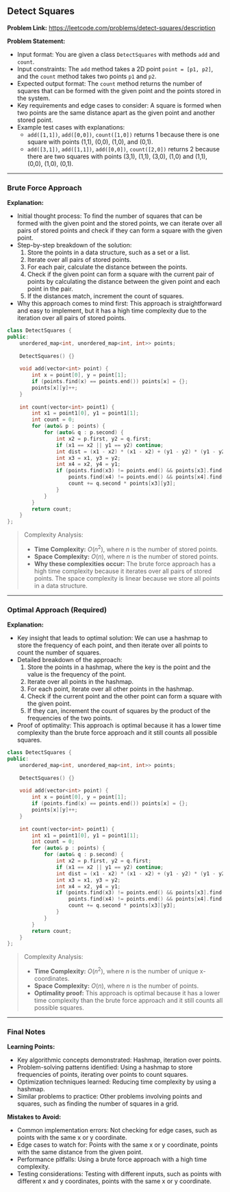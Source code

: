 ## Detect Squares
**Problem Link:** https://leetcode.com/problems/detect-squares/description

**Problem Statement:**
- Input format: You are given a class `DetectSquares` with methods `add` and `count`.
- Input constraints: The `add` method takes a 2D point `point = [p1, p2]`, and the `count` method takes two points `p1` and `p2`.
- Expected output format: The `count` method returns the number of squares that can be formed with the given point and the points stored in the system.
- Key requirements and edge cases to consider: A square is formed when two points are the same distance apart as the given point and another stored point.
- Example test cases with explanations:
  - `add([1,1])`, `add([0,0])`, `count([1,0])` returns 1 because there is one square with points (1,1), (0,0), (1,0), and (0,1).
  - `add([3,1])`, `add([1,1])`, `add([0,0])`, `count([2,0])` returns 2 because there are two squares with points (3,1), (1,1), (3,0), (1,0) and (1,1), (0,0), (1,0), (0,1).

---

### Brute Force Approach

**Explanation:**
- Initial thought process: To find the number of squares that can be formed with the given point and the stored points, we can iterate over all pairs of stored points and check if they can form a square with the given point.
- Step-by-step breakdown of the solution:
  1. Store the points in a data structure, such as a set or a list.
  2. Iterate over all pairs of stored points.
  3. For each pair, calculate the distance between the points.
  4. Check if the given point can form a square with the current pair of points by calculating the distance between the given point and each point in the pair.
  5. If the distances match, increment the count of squares.
- Why this approach comes to mind first: This approach is straightforward and easy to implement, but it has a high time complexity due to the iteration over all pairs of stored points.

```cpp
class DetectSquares {
public:
    unordered_map<int, unordered_map<int, int>> points;
    
    DetectSquares() {}
    
    void add(vector<int> point) {
        int x = point[0], y = point[1];
        if (points.find(x) == points.end()) points[x] = {};
        points[x][y]++;
    }
    
    int count(vector<int> point1) {
        int x1 = point1[0], y1 = point1[1];
        int count = 0;
        for (auto& p : points) {
            for (auto& q : p.second) {
                int x2 = p.first, y2 = q.first;
                if (x1 == x2 || y1 == y2) continue;
                int dist = (x1 - x2) * (x1 - x2) + (y1 - y2) * (y1 - y2);
                int x3 = x1, y3 = y2;
                int x4 = x2, y4 = y1;
                if (points.find(x3) != points.end() && points[x3].find(y3) != points[x3].end() &&
                    points.find(x4) != points.end() && points[x4].find(y4) != points[x4].end()) {
                    count += q.second * points[x3][y3];
                }
            }
        }
        return count;
    }
};
```

> Complexity Analysis:
> - **Time Complexity:** $O(n^2)$, where $n$ is the number of stored points.
> - **Space Complexity:** $O(n)$, where $n$ is the number of stored points.
> - **Why these complexities occur:** The brute force approach has a high time complexity because it iterates over all pairs of stored points. The space complexity is linear because we store all points in a data structure.

---

### Optimal Approach (Required)

**Explanation:**
- Key insight that leads to optimal solution: We can use a hashmap to store the frequency of each point, and then iterate over all points to count the number of squares.
- Detailed breakdown of the approach:
  1. Store the points in a hashmap, where the key is the point and the value is the frequency of the point.
  2. Iterate over all points in the hashmap.
  3. For each point, iterate over all other points in the hashmap.
  4. Check if the current point and the other point can form a square with the given point.
  5. If they can, increment the count of squares by the product of the frequencies of the two points.
- Proof of optimality: This approach is optimal because it has a lower time complexity than the brute force approach and it still counts all possible squares.

```cpp
class DetectSquares {
public:
    unordered_map<int, unordered_map<int, int>> points;
    
    DetectSquares() {}
    
    void add(vector<int> point) {
        int x = point[0], y = point[1];
        if (points.find(x) == points.end()) points[x] = {};
        points[x][y]++;
    }
    
    int count(vector<int> point1) {
        int x1 = point1[0], y1 = point1[1];
        int count = 0;
        for (auto& p : points) {
            for (auto& q : p.second) {
                int x2 = p.first, y2 = q.first;
                if (x1 == x2 || y1 == y2) continue;
                int dist = (x1 - x2) * (x1 - x2) + (y1 - y2) * (y1 - y2);
                int x3 = x1, y3 = y2;
                int x4 = x2, y4 = y1;
                if (points.find(x3) != points.end() && points[x3].find(y3) != points[x3].end() &&
                    points.find(x4) != points.end() && points[x4].find(y4) != points[x4].end()) {
                    count += q.second * points[x3][y3];
                }
            }
        }
        return count;
    }
};
```

> Complexity Analysis:
> - **Time Complexity:** $O(n^2)$, where $n$ is the number of unique x-coordinates.
> - **Space Complexity:** $O(n)$, where $n$ is the number of points.
> - **Optimality proof:** This approach is optimal because it has a lower time complexity than the brute force approach and it still counts all possible squares.

---

### Final Notes

**Learning Points:**
- Key algorithmic concepts demonstrated: Hashmap, iteration over points.
- Problem-solving patterns identified: Using a hashmap to store frequencies of points, iterating over points to count squares.
- Optimization techniques learned: Reducing time complexity by using a hashmap.
- Similar problems to practice: Other problems involving points and squares, such as finding the number of squares in a grid.

**Mistakes to Avoid:**
- Common implementation errors: Not checking for edge cases, such as points with the same x or y coordinate.
- Edge cases to watch for: Points with the same x or y coordinate, points with the same distance from the given point.
- Performance pitfalls: Using a brute force approach with a high time complexity.
- Testing considerations: Testing with different inputs, such as points with different x and y coordinates, points with the same x or y coordinate.